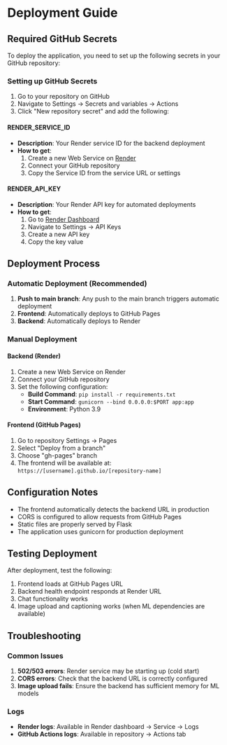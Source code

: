 # Deployment Guide

## Required GitHub Secrets

To deploy the application, you need to set up the following secrets in your GitHub repository:

### Setting up GitHub Secrets

1. Go to your repository on GitHub
2. Navigate to Settings → Secrets and variables → Actions
3. Click "New repository secret" and add the following:

#### RENDER_SERVICE_ID
- **Description**: Your Render service ID for the backend deployment
- **How to get**: 
  1. Create a new Web Service on [Render](https://render.com)
  2. Connect your GitHub repository
  3. Copy the Service ID from the service URL or settings

#### RENDER_API_KEY
- **Description**: Your Render API key for automated deployments
- **How to get**:
  1. Go to [Render Dashboard](https://dashboard.render.com)
  2. Navigate to Settings → API Keys
  3. Create a new API key
  4. Copy the key value

## Deployment Process

### Automatic Deployment (Recommended)

1. **Push to main branch**: Any push to the main branch triggers automatic deployment
2. **Frontend**: Automatically deploys to GitHub Pages
3. **Backend**: Automatically deploys to Render

### Manual Deployment

#### Backend (Render)
1. Create a new Web Service on Render
2. Connect your GitHub repository
3. Set the following configuration:
   - **Build Command**: `pip install -r requirements.txt`
   - **Start Command**: `gunicorn --bind 0.0.0.0:$PORT app:app`
   - **Environment**: Python 3.9

#### Frontend (GitHub Pages)
1. Go to repository Settings → Pages
2. Select "Deploy from a branch"
3. Choose "gh-pages" branch
4. The frontend will be available at: `https://[username].github.io/[repository-name]`

## Configuration Notes

- The frontend automatically detects the backend URL in production
- CORS is configured to allow requests from GitHub Pages
- Static files are properly served by Flask
- The application uses gunicorn for production deployment

## Testing Deployment

After deployment, test the following:
1. Frontend loads at GitHub Pages URL
2. Backend health endpoint responds at Render URL
3. Chat functionality works
4. Image upload and captioning works (when ML dependencies are available)

## Troubleshooting

### Common Issues
1. **502/503 errors**: Render service may be starting up (cold start)
2. **CORS errors**: Check that the backend URL is correctly configured
3. **Image upload fails**: Ensure the backend has sufficient memory for ML models

### Logs
- **Render logs**: Available in Render dashboard → Service → Logs
- **GitHub Actions logs**: Available in repository → Actions tab